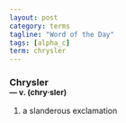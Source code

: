 ```yaml
---
layout: post
category: terms
tagline: "Word of the Day"
tags: [alpha_c]
term: chrysler
---
```


<h3>Chrysler<br/> <small>&mdash; v. (chry<span>&middot;</span>sler)</small></h3>
<p><ol><li>a slanderous exclamation</li>
</ol></p>

